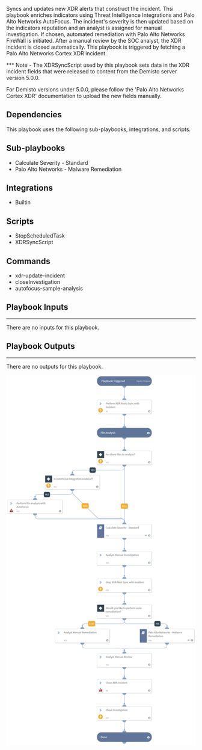 Syncs and updates new XDR alerts that construct the incident. Thsi playbook enriches indicators using Threat Intelligence Integrations and Palo Alto Networks AutoFocus. The incident's severity is then updated based on the indicators reputation and an analyst is assigned for manual investigation. If chosen, automated remediation with Palo Alto Networks FireWall is initiated. After a manual review by the SOC analyst, the XDR incident is closed automatically. This playbook is triggered by fetching a Palo Alto Networks Cortex XDR incident. 

*** Note - The XDRSyncScript used by this playbook sets data in the XDR incident fields that were released to content from the Demisto server version 5.0.0.

For Demisto versions under 5.0.0, please follow the 'Palo Alto Networks Cortex XDR' documentation to upload the new fields manually.

## Dependencies
This playbook uses the following sub-playbooks, integrations, and scripts.

## Sub-playbooks
* Calculate Severity - Standard
* Palo Alto Networks - Malware Remediation

## Integrations
* Builtin

## Scripts
* StopScheduledTask
* XDRSyncScript

## Commands
* xdr-update-incident
* closeInvestigation
* autofocus-sample-analysis

## Playbook Inputs
---
There are no inputs for this playbook.

## Playbook Outputs
---
There are no outputs for this playbook.

![Cortex_XDR_Incident_Handling](https://github.com/ElazarK/content-docs/blob/master/images/playbooks/Cortex_XDR_Incident_Handling.png)
